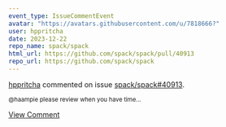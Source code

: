 ```yaml
---
event_type: IssueCommentEvent
avatar: "https://avatars.githubusercontent.com/u/7818666?"
user: hppritcha
date: 2023-12-22
repo_name: spack/spack
html_url: https://github.com/spack/spack/pull/40913
repo_url: https://github.com/spack/spack
---
```


<a href='https://github.com/hppritcha' target='_blank'>hppritcha</a> commented on issue <a href='https://github.com/spack/spack/pull/40913' target='_blank'>spack/spack#40913</a>.

<small>@haampie please review when you have time...</small>

<a href='https://github.com/spack/spack/pull/40913' target='_blank'>View Comment</a>